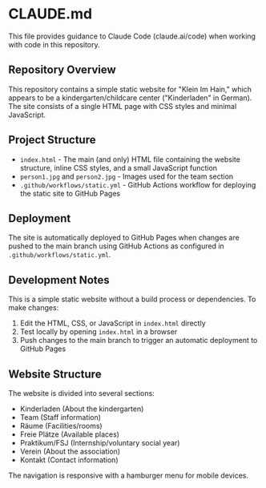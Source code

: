 # CLAUDE.md

This file provides guidance to Claude Code (claude.ai/code) when working with code in this repository.

## Repository Overview

This repository contains a simple static website for "Klein Im Hain," which appears to be a kindergarten/childcare center ("Kinderladen" in German). The site consists of a single HTML page with CSS styles and minimal JavaScript.

## Project Structure

- `index.html` - The main (and only) HTML file containing the website structure, inline CSS styles, and a small JavaScript function
- `person1.jpg` and `person2.jpg` - Images used for the team section
- `.github/workflows/static.yml` - GitHub Actions workflow for deploying the static site to GitHub Pages

## Deployment

The site is automatically deployed to GitHub Pages when changes are pushed to the main branch using GitHub Actions as configured in `.github/workflows/static.yml`.

## Development Notes

This is a simple static website without a build process or dependencies. To make changes:

1. Edit the HTML, CSS, or JavaScript in `index.html` directly
2. Test locally by opening `index.html` in a browser
3. Push changes to the main branch to trigger an automatic deployment to GitHub Pages

## Website Structure

The website is divided into several sections:
- Kinderladen (About the kindergarten)
- Team (Staff information)
- Räume (Facilities/rooms)
- Freie Plätze (Available places)
- Praktikum/FSJ (Internship/voluntary social year)
- Verein (About the association)
- Kontakt (Contact information)

The navigation is responsive with a hamburger menu for mobile devices.